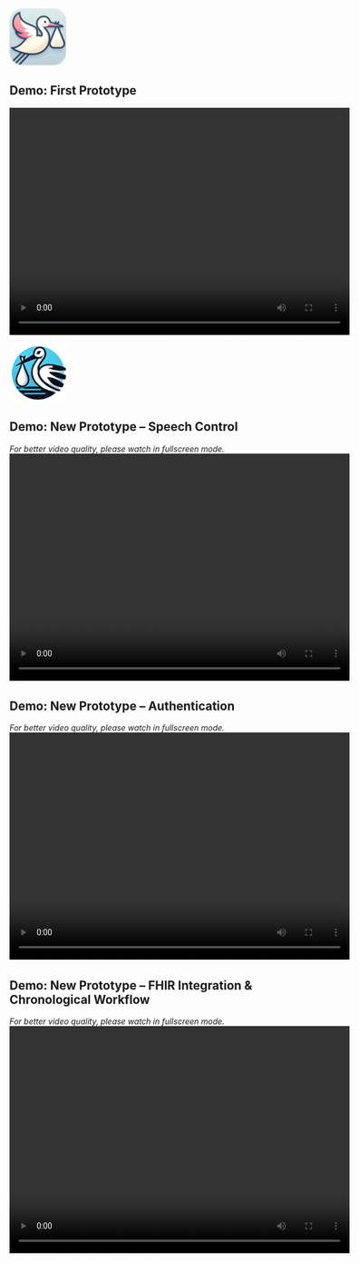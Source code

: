 <img src="assets/app_icon.png" alt="Old Logo.jpeg" width="100" height="100">

## Demo: First Prototype
<video src="assets/Storchreport_Demo.mp4" width="600" height="400" controls></video>

<img src="assets/Firmenlogo_ohne_Hintergrund.png" alt="New Logo.jpeg" width="100" height="100">

## Demo: New Prototype – Speech Control
*For better video quality, please watch in fullscreen mode.*  
<video src="assets/Storch_Report_Demo2.mp4" width="600" height="400" controls></video>

## Demo: New Prototype – Authentication  
*For better video quality, please watch in fullscreen mode.* 
<video src="assets/Storch_Report _Authentifizierung.mp4" width="600" height="400" controls></video>

## Demo: New Prototype – FHIR Integration & Chronological Workflow   
*For better video quality, please watch in fullscreen mode.* 
<video src="assets/fhir-integration.mp4" width="600" height="400" controls></video>
